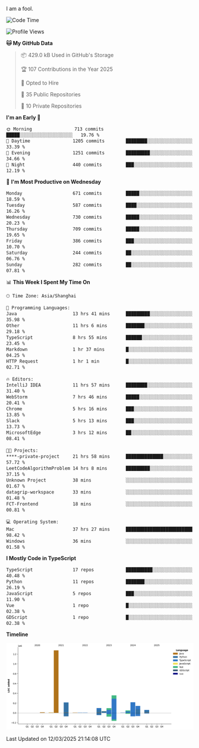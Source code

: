 I am a fool.

<!--START_SECTION:waka-->
![Code Time](http://img.shields.io/badge/Code%20Time-2%2C713%20hrs%202%20mins-blue)

![Profile Views](http://img.shields.io/badge/Profile%20Views-4-blue)

**🐱 My GitHub Data** 

> 📦 429.0 kB Used in GitHub's Storage 
 > 
> 🏆 107 Contributions in the Year 2025
 > 
> 💼 Opted to Hire
 > 
> 📜 35 Public Repositories 
 > 
> 🔑 10 Private Repositories 
 > 
**I'm an Early 🐤** 

```text
🌞 Morning                713 commits         █████░░░░░░░░░░░░░░░░░░░░   19.76 % 
🌆 Daytime                1205 commits        ████████░░░░░░░░░░░░░░░░░   33.39 % 
🌃 Evening                1251 commits        █████████░░░░░░░░░░░░░░░░   34.66 % 
🌙 Night                  440 commits         ███░░░░░░░░░░░░░░░░░░░░░░   12.19 % 
```
📅 **I'm Most Productive on Wednesday** 

```text
Monday                   671 commits         █████░░░░░░░░░░░░░░░░░░░░   18.59 % 
Tuesday                  587 commits         ████░░░░░░░░░░░░░░░░░░░░░   16.26 % 
Wednesday                730 commits         █████░░░░░░░░░░░░░░░░░░░░   20.23 % 
Thursday                 709 commits         █████░░░░░░░░░░░░░░░░░░░░   19.65 % 
Friday                   386 commits         ███░░░░░░░░░░░░░░░░░░░░░░   10.70 % 
Saturday                 244 commits         ██░░░░░░░░░░░░░░░░░░░░░░░   06.76 % 
Sunday                   282 commits         ██░░░░░░░░░░░░░░░░░░░░░░░   07.81 % 
```


📊 **This Week I Spent My Time On** 

```text
🕑︎ Time Zone: Asia/Shanghai

💬 Programming Languages: 
Java                     13 hrs 41 mins      █████████░░░░░░░░░░░░░░░░   35.98 % 
Other                    11 hrs 6 mins       ███████░░░░░░░░░░░░░░░░░░   29.18 % 
TypeScript               8 hrs 55 mins       ██████░░░░░░░░░░░░░░░░░░░   23.45 % 
Markdown                 1 hr 37 mins        █░░░░░░░░░░░░░░░░░░░░░░░░   04.25 % 
HTTP Request             1 hr 1 min          █░░░░░░░░░░░░░░░░░░░░░░░░   02.71 % 

🔥 Editors: 
IntelliJ IDEA            11 hrs 57 mins      ████████░░░░░░░░░░░░░░░░░   31.40 % 
WebStorm                 7 hrs 46 mins       █████░░░░░░░░░░░░░░░░░░░░   20.41 % 
Chrome                   5 hrs 16 mins       ███░░░░░░░░░░░░░░░░░░░░░░   13.85 % 
Slack                    5 hrs 13 mins       ███░░░░░░░░░░░░░░░░░░░░░░   13.73 % 
MicrosoftEdge            3 hrs 12 mins       ██░░░░░░░░░░░░░░░░░░░░░░░   08.41 % 

🐱‍💻 Projects: 
****-private-project     21 hrs 58 mins      ██████████████░░░░░░░░░░░   57.72 % 
LeetCodeAlgorithmProblem 14 hrs 8 mins       █████████░░░░░░░░░░░░░░░░   37.15 % 
Unknown Project          38 mins             ░░░░░░░░░░░░░░░░░░░░░░░░░   01.67 % 
datagrip-workspace       33 mins             ░░░░░░░░░░░░░░░░░░░░░░░░░   01.48 % 
FCT-Frontend             18 mins             ░░░░░░░░░░░░░░░░░░░░░░░░░   00.81 % 

💻 Operating System: 
Mac                      37 hrs 27 mins      █████████████████████████   98.42 % 
Windows                  36 mins             ░░░░░░░░░░░░░░░░░░░░░░░░░   01.58 % 
```

**I Mostly Code in TypeScript** 

```text
TypeScript               17 repos            ██████████░░░░░░░░░░░░░░░   40.48 % 
Python                   11 repos            ███████░░░░░░░░░░░░░░░░░░   26.19 % 
JavaScript               5 repos             ███░░░░░░░░░░░░░░░░░░░░░░   11.90 % 
Vue                      1 repo              █░░░░░░░░░░░░░░░░░░░░░░░░   02.38 % 
GDScript                 1 repo              █░░░░░░░░░░░░░░░░░░░░░░░░   02.38 % 
```



**Timeline**

![Lines of Code chart](https://raw.githubusercontent.com/VeejaLiu/VeejaLiu/master/assets/bar_graph.png)


 Last Updated on 12/03/2025 21:14:08 UTC
<!--END_SECTION:waka-->
